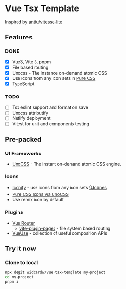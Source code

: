 # Vue Tsx Template

Inspired by [antfu/vitesse-lite](https://github.com/antfu/vitesse-lite)

## Features

### DONE

- [x] Vue3, Vite 3, pnpm
- [x] File based routing
- [x] Unocss - The instance on-demand atomic CSS
- [x] Use icons from any icon sets in [Pure CSS](https://github.com/antfu/unocss/tree/main/packages/preset-icons)
- [x] TypeScript

### TODO

- [ ] Tsx eslint support and format on save
- [ ] Unocss attributify
- [ ] Netlify deployment
- [ ] Vitest for unit and components testing

## Pre-packed

### UI Frameworks

- [UnoCSS](https://github.com/unocss/unocss) - The instant on-demand atomic CSS engine.

### Icons

- [Iconify](https://iconify.design/) - use icons from any icon sets [🔍Icônes](https://icones.netlify.app/)
- [Pure CSS Icons via UnoCSS](https://github.com/antfu/unocss/tree/main/packages/preset-icons)
- Use remix icon by default

### Plugins

- [Vue Router](https://github.com/vuejs/vue-router)
    - [vite-plugin-pages](https://github.com/hannoeru/vite-plugin-pages) - file system based routing
- [VueUse](https://github.com/antfu/vueuse) - collection of useful composition APIs

## Try it now

### Clone to local

```sh
npx degit widcardw/vue-tsx-template my-project
cd my-project
pnpm i
```
